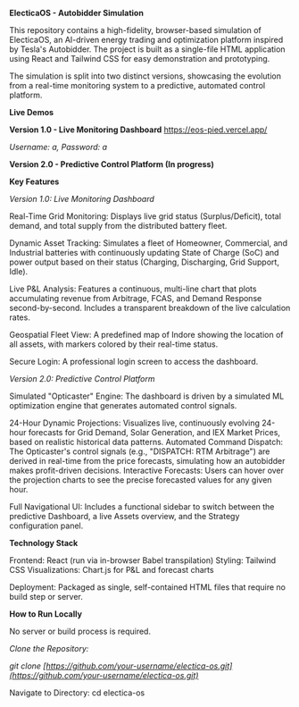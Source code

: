 **ElecticaOS - Autobidder Simulation**

This repository contains a high-fidelity, browser-based simulation of ElecticaOS, an AI-driven energy trading and optimization platform inspired by Tesla's Autobidder. The project is built as a single-file HTML application using React and Tailwind CSS for easy demonstration and prototyping.

The simulation is split into two distinct versions, showcasing the evolution from a real-time monitoring system to a predictive, automated control platform.

**Live Demos**

**Version 1.0 - Live Monitoring Dashboard**
https://eos-pied.vercel.app/

_Username: a, Password: a_

**Version 2.0 - Predictive Control Platform (In progress)**

**Key Features**

_Version 1.0: Live Monitoring Dashboard_

Real-Time Grid Monitoring: Displays live grid status (Surplus/Deficit), total demand, and total supply from the distributed battery fleet.

Dynamic Asset Tracking: Simulates a fleet of Homeowner, Commercial, and Industrial batteries with continuously updating State of Charge (SoC) and power output based on their status (Charging, Discharging, Grid Support, Idle).

Live P&L Analysis: Features a continuous, multi-line chart that plots accumulating revenue from Arbitrage, FCAS, and Demand Response second-by-second. Includes a transparent breakdown of the live calculation rates.

Geospatial Fleet View: A predefined map of Indore showing the location of all assets, with markers colored by their real-time status.

Secure Login: A professional login screen to access the dashboard.

_Version 2.0: Predictive Control Platform_

Simulated "Opticaster" Engine: The dashboard is driven by a simulated ML optimization engine that generates automated control signals.

24-Hour Dynamic Projections: Visualizes live, continuously evolving 24-hour forecasts for Grid Demand, Solar Generation, and IEX Market Prices, based on realistic historical data patterns.
Automated Command Dispatch: The Opticaster's control signals (e.g., "DISPATCH: RTM Arbitrage") are derived in real-time from the price forecasts, simulating how an autobidder makes profit-driven decisions.
Interactive Forecasts: Users can hover over the projection charts to see the precise forecasted values for any given hour.

Full Navigational UI: Includes a functional sidebar to switch between the predictive Dashboard, a live Assets overview, and the Strategy configuration panel.

**Technology Stack**

Frontend: React (run via in-browser Babel transpilation)
Styling: Tailwind CSS
Visualizations: Chart.js for P&L and forecast charts

Deployment: Packaged as single, self-contained HTML files that require no build step or server.

**How to Run Locally**

No server or build process is required.

_Clone the Repository:_

_git clone [https://github.com/your-username/electica-os.git](https://github.com/your-username/electica-os.git)_


Navigate to Directory:
cd electica-os


